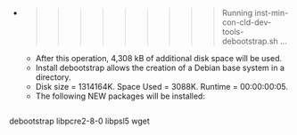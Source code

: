 * >>>>>>>>> Running inst-min-con-cld-dev-tools-debootstrap.sh ...
  * After this operation, 4,308 kB of additional disk space will be used.
  * Install debootstrap allows the creation of a Debian base system in a directory.
  * Disk size = 1314164K. Space Used = 3088K. Runtime = 00:00:00:05.
  * The following NEW packages will be installed:
  ```bash
debootstrap libpcre2-8-0 libpsl5 wget
  ```

